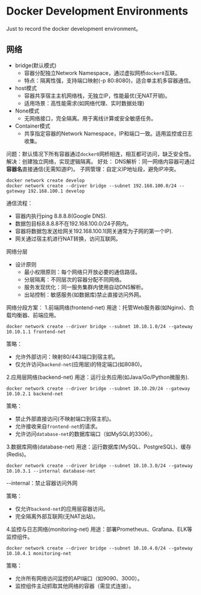 # Docker Development Environments
Just to record the docker development environment。

## 网络

- bridge(默认模式)
    - 容器分配独立Network Namespace，通过虚拟网桥`docker0`互联。
    - 特点：隔离性强，支持端口映射(-p 80:8080)，适合单主机多容器通信。
- host模式
    - 容器共享宿主主机网络栈，无独立IP，性能最优(无NAT开销)。
    - 适用场景：高性能需求(如网络代理、实时数据处理)
- None模式
    - 无网络接口，完全隔离。用于离线计算或安全敏感任务。
- Container模式
    - 共享指定容器的Network Namespace，IP和端口一致。适用监控或日志收集。
    
问题：默认情况下所有容器通过`docker0`网桥相连，相互都可访问，缺乏安全性。
解决：创建独立网络，实现逻辑隔离。
好处：
    DNS解析：同一网络内容器可通过**容器名**直接通信(无需知道IP)。
    子网管理：自定义IP地址段，避免IP冲突。

```shell
docker network create develop
docker network create --driver bridge --subnet 192.168.100.0/24 --gateway 192.168.100.1 develop
```
通信流程：
- 容器内执行ping 8.8.8.8(Google DNS).
- 数据包目标8.8.8.8不在192.168.100.0/24子网内。
- 容器将数据包发送给网关192.168.100.1(网关通常为子网的第一个IP).
- 网关通过宿主机进行NAT转换，访问互联网。

网络分层

- 设计原则
    - 最小权限原则：每个网络只开放必要的通信路径。
    - 分层隔离：不同层次的容器分配不同网络。
    - 服务发现优化：同一服务集群内使用自动DNS解析。
    - 出站控制：敏感服务(如数据库)禁止直接访问外网。

网络分段方案：
1.前端网络(frontend-net)
用途：托管Web服务器(如Nginx)、负载均衡器、前端应用。
```shell
docker network create --driver bridge --subnet 10.10.1.0/24 --gateway 10.10.1.1 frontend-net
```
策略：
- 允许外部访问：映射80/443端口到宿主机。
- 仅允许访问`backend-net`(应用层)的特定端口(如8080)。

2.应用层网络(backend-net)
用途：运行业务应用(如Java/Go/Python微服务).
```shell
docker network create --driver bridge --subnet 10.10.20/24 --gateway 10.10.2.1 backend-net
```
策略：
- 禁止外部直接访问(不映射端口到宿主机)。
- 允许接收来自`frontend-net`的请求。
- 允许访问`database-net`的数据库端口（如MySQL的3306）。

3.数据库网络(database-net)
用途：运行数据库(MySQL、PostgreSQL)、缓存(Redis)。
```shell
docker network create --driver bridge --subnet 10.10.3.0/24 --gateway 10.10.3.1 --internal database-net
```
--internal：禁止容器访问外网

策略：
- 仅允许`backend-net`的应用层容器访问。
- 完全隔离外部互联网(无NAT出站)。

4.监控与日志网络(monitoring-net)
用途：部署Prometheus、Grafana、ELK等监控组件。
```shell
docker network create --driver bridge --subnet 10.10.4.0/24 --gateway 10.10.4.1 monitoring-net
```

策略：
- 允许所有网络访问监控的API端口（如9090、3000）。
- 监控组件主动抓取其他网络的容器（需显式连接）。